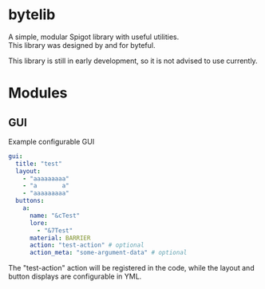 # bytelib
A simple, modular Spigot library with useful utilities.
<br>This library was designed by and for byteful.

This library is still in early development, so it is not advised to use currently.

# Modules
## GUI
Example configurable GUI
```yml
gui:
  title: "test"
  layout:
    - "aaaaaaaaa"
    - "a       a"
    - "aaaaaaaaa"
  buttons:
    a:
      name: "&cTest"
      lore:
        - "&7Test"
      material: BARRIER
      action: "test-action" # optional
      action_meta: "some-argument-data" # optional
  ```
  
  The "test-action" action will be registered in the code, while the layout and button displays are configurable in YML.
